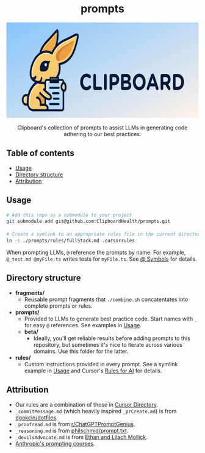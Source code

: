 <h1 align="center">prompts</h1>
<p align="center">
  <a href="https://www.clipboardworks.com/"><img alt="Clipboard logo." height="250px" src="./static/combomark.png"></a>
</p>
<p align="center">
  Clipboard's collection of prompts to assist LLMs in generating code adhering to our best practices.
</p>

## Table of contents <!-- omit from toc -->

- [Usage](#usage)
- [Directory structure](#directory-structure)
- [Attribution](#attribution)

## Usage

```bash
# Add this repo as a submodule to your project
git submodule add git@github.com:ClipboardHealth/prompts.git

# Create a symlink to an appropriate rules file in the current directory
ln -s ./prompts/rules/fullStack.md .cursorrules
```

When prompting LLMs, `@` reference the prompts by name. For example, `@_test.md @myFile.ts` writes tests for `myFile.ts`. See [@ Symbols](https://docs.cursor.com/context/@-symbols/basic) for details.

## Directory structure

- **fragments/**
  - Reusable prompt fragments that `./combine.sh` concatentates into complete prompts or rules.
- **prompts/**
  - Provided to LLMs to generate best practice code. Start names with `_` for easy `@` references. See examples in [Usage](#usage).
  - **beta/**
    - Ideally, you'll get reliable results before adding prompts to this repository, but sometimes it's nice to iterate across various domains. Use this folder for the latter.
- **rules/**
  - Custom instructions provided in every prompt. See a symlink example in [Usage](#usage) and Cursor's [Rules for AI](https://docs.cursor.com/context/rules-for-ai) for details.

## Attribution

- Our rules are a combination of those in [Cursor Directory](https://cursor.directory/).
- `_commitMessage.md` (which heavily inspired `_prCreate.md`) is from [dgokcin/dotfiles](https://github.com/dgokcin/dotfiles/blob/main/ai-stuff/cursor/prompts/create-commit/system.md).
- `_proofread.md` is from [r/ChatGPTPromptGenius](https://www.reddit.com/r/ChatGPTPromptGenius/comments/1bq212c/3_chatgpt_megaprompts_i_use_daily_to_save_tons_of/).
- `_reasoning.md` is from [philschmid/prompt.txt](https://gist.github.com/philschmid/34747bf5bc8280f3a5f10f5fd8d1cd4b).
- `_devilsAdvocate.md` is from [Ethan and Lilach Mollick](https://www.moreusefulthings.com/student-exercises).
- [Anthropic's prompting courses](https://github.com/anthropics/courses).
